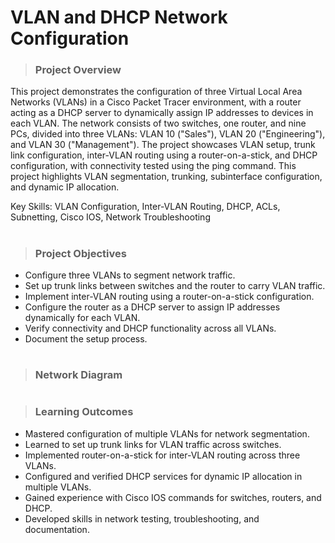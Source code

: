 # VLAN and DHCP Network Configuration
> ### Project Overview
 This project demonstrates the configuration of three Virtual Local Area Networks (VLANs) in a Cisco Packet Tracer environment, with a router acting as a DHCP server to dynamically assign IP addresses to devices in each VLAN. The network consists of two switches, one router, and nine PCs, divided into three VLANs: VLAN 10 ("Sales"), VLAN 20 ("Engineering"), and VLAN 30 ("Management"). The project showcases VLAN setup, trunk link configuration, inter-VLAN routing using a router-on-a-stick, and DHCP configuration, with connectivity tested using the ping command. This project highlights VLAN segmentation, trunking, subinterface configuration, and dynamic IP allocation.

 Key Skills: VLAN Configuration, Inter-VLAN Routing, DHCP, ACLs, Subnetting, Cisco IOS, Network Troubleshooting
#


> ### Project Objectives
- Configure three VLANs to segment network traffic.
- Set up trunk links between switches and the router to carry VLAN traffic.
- Implement inter-VLAN routing using a router-on-a-stick configuration.
- Configure the router as a DHCP server to assign IP addresses dynamically for each VLAN.
- Verify connectivity and DHCP functionality across all VLANs.
- Document the setup process.
#
> ### Network Diagram
#








> ### Learning Outcomes
- Mastered configuration of multiple VLANs for network segmentation.
- Learned to set up trunk links for VLAN traffic across switches.
- Implemented router-on-a-stick for inter-VLAN routing across three VLANs.
- Configured and verified DHCP services for dynamic IP allocation in multiple VLANs.
- Gained experience with Cisco IOS commands for switches, routers, and DHCP.
- Developed skills in network testing, troubleshooting, and documentation.


